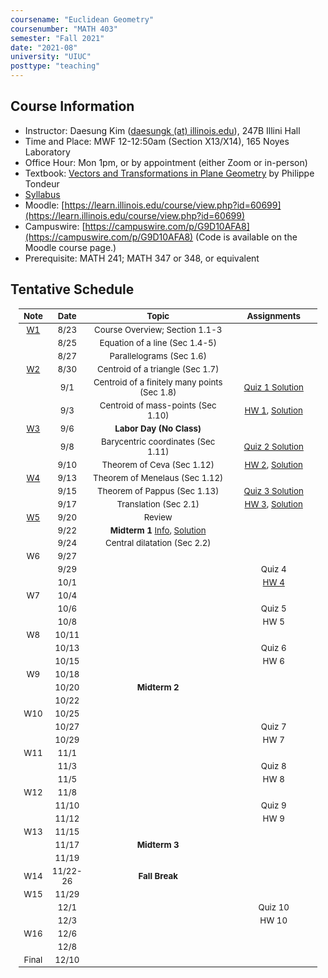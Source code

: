 ```yaml
---
coursename: "Euclidean Geometry"
coursenumber: "MATH 403"
semester: "Fall 2021"
date: "2021-08"
university: "UIUC"
posttype: "teaching"
---
```

## Course Information

- Instructor: Daesung Kim ([daesungk (at) illinois.edu](mailto:daesungk@illinois.edu)), 247B Illini Hall
- Time and Place: MWF 12-12:50am (Section X13/X14), 165 Noyes Laboratory
- Office Hour: Mon 1pm, or by appointment (either Zoom or in-person) 
- Textbook: [Vectors and Transformations in Plane Geometry](https://www.amazon.com/Vectors-Transformations-Geometry-Philippe-Tondeur/dp/0914098284) by Philippe Tondeur 
- [Syllabus](math403-f21-syllabus.pdf)
- Moodle: [https://learn.illinois.edu/course/view.php?id=60699](https://learn.illinois.edu/course/view.php?id=60699) 
- Campuswire: [https://campuswire.com/p/G9D10AFA8](https://campuswire.com/p/G9D10AFA8) (Code is available on the Moodle course page.)
- Prerequisite: MATH 241; MATH 347 or 348, or equivalent

## Tentative Schedule 
| Note            | Date     | Topic                                                       | Assignments                                |
| ---             | ---      | ---                                                         | ---                                        |
| [W1](lec-1.pdf) | 8/23     | Course Overview; Section 1.1-3                              |                                            |
|                 | 8/25     | Equation of a line (Sec 1.4-5)                              |                                            |
|                 | 8/27     | Parallelograms (Sec 1.6)                                    |                                            |
| [W2](lec-2.pdf) | 8/30     | Centroid of a triangle (Sec 1.7)                            |                                            |
|                 | 9/1      | Centroid of a finitely many points (Sec 1.8)                | [Quiz 1 Solution](q-1-sol.pdf)             |
|                 | 9/3      | Centroid of mass-points (Sec 1.10)                          | [HW 1](hw-1.pdf), [Solution](hw-1-sol.pdf) |
| [W3](lec-3.pdf) | 9/6      | **Labor Day (No Class)**                                    |                                            |
|                 | 9/8      | Barycentric coordinates (Sec 1.11)                          | [Quiz 2 Solution](q-2-sol.pdf)             |
|                 | 9/10     | Theorem of Ceva (Sec 1.12)                                  | [HW 2](hw-2.pdf), [Solution](hw-2-sol.pdf) |
| [W4](lec-4.pdf) | 9/13     | Theorem of Menelaus (Sec 1.12)                              |                                            |
|                 | 9/15     | Theorem of Pappus (Sec 1.13)                                | [Quiz 3 Solution](q-3-sol.pdf)             |
|                 | 9/17     | Translation (Sec 2.1)                                       | [HW 3](hw-3.pdf), [Solution](hw-3-sol.pdf) |
| [W5](lec-5.pdf) | 9/20     | Review                                                      |                                            |
|                 | 9/22     | **Midterm 1** [Info](e-1-info.pdf), [Solution](e-1-sol.pdf) |                                            |
|                 | 9/24     | Central dilatation (Sec 2.2)                                |                                            |
| W6              | 9/27     |                                                             |                                            |
|                 | 9/29     |                                                             | Quiz 4                                     |
|                 | 10/1     |                                                             | [HW 4](hw-4.pdf)                           |
| W7              | 10/4     |                                                             |                                            |
|                 | 10/6     |                                                             | Quiz 5                                     |
|                 | 10/8     |                                                             | HW 5                                       |
| W8              | 10/11    |                                                             |                                            |
|                 | 10/13    |                                                             | Quiz 6                                     |
|                 | 10/15    |                                                             | HW 6                                       |
| W9              | 10/18    |                                                             |                                            |
|                 | 10/20    | **Midterm 2**                                               |                                            |
|                 | 10/22    |                                                             |                                            |
| W10             | 10/25    |                                                             |                                            |
|                 | 10/27    |                                                             | Quiz 7                                     |
|                 | 10/29    |                                                             | HW 7                                       |
| W11             | 11/1     |                                                             |                                            |
|                 | 11/3     |                                                             | Quiz 8                                     |
|                 | 11/5     |                                                             | HW 8                                       |
| W12             | 11/8     |                                                             |                                            |
|                 | 11/10    |                                                             | Quiz 9                                     |
|                 | 11/12    |                                                             | HW 9                                       |
| W13             | 11/15    |                                                             |                                            |
|                 | 11/17    | **Midterm 3**                                               |                                            |
|                 | 11/19    |                                                             |                                            |
| W14             | 11/22-26 | **Fall Break**                                              |                                            |
| W15             | 11/29    |                                                             |                                            |
|                 | 12/1     |                                                             | Quiz 10                                    |
|                 | 12/3     |                                                             | HW 10                                      |
| W16             | 12/6     |                                                             |                                            |
|                 | 12/8     |                                                             |                                            |
| Final           | 12/10    |                                                             |                                            |

<style>
table {
    width: 95%;
    margin: 0px auto;
    font-size: 95%;
    text-align: center;
}
table td:first-of-type {
    text-align: center;
}
table td:nth-of-type(2) {
    text-align: center;
}
table td:nth-of-type(4) {
    text-align: center;
}
table th:first-of-type {
    width: 10%;
    text-align: center;
}
table th:nth-of-type(2) {
    width: 10%;
    text-align: center;
}
table th:nth-of-type(3) {
    width: 50%;
    text-align: center;
}
table th:nth-of-type(4) {
    width: 30%;
    text-align: center;
}
</style>
